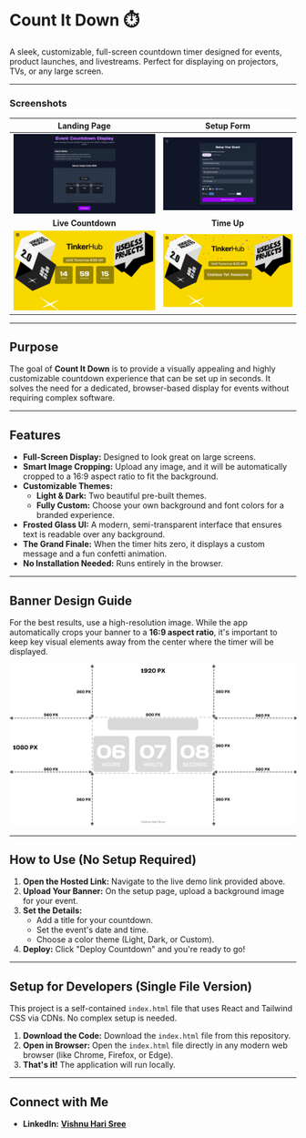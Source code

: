 # Count It Down ⏱️

A sleek, customizable, full-screen countdown timer designed for events, product launches, and livestreams. Perfect for displaying on projectors, TVs, or any large screen.

---

### **Screenshots**

| Landing Page | Setup Form |
| :---: | :---: |
| <img src="./images/landing.png" alt="Landing Page Screenshot" width="450"> | <img src="./images/setup.png" alt="Setup Form Screenshot" width="450"> |
| **Live Countdown** | **Time Up** |
| <img src="./images/countdown.png" alt="Live Countdown Screenshot" width="450"> | <img src="./images/poper.png" alt="Time Up Screenshot" width="450"> |

---

## **Purpose**

The goal of **Count It Down** is to provide a visually appealing and highly customizable countdown experience that can be set up in seconds. It solves the need for a dedicated, browser-based display for events without requiring complex software.

---

## **Features**

* **Full-Screen Display:** Designed to look great on large screens.
* **Smart Image Cropping:** Upload any image, and it will be automatically cropped to a 16:9 aspect ratio to fit the background.
* **Customizable Themes:**
    * **Light & Dark:** Two beautiful pre-built themes.
    * **Fully Custom:** Choose your own background and font colors for a branded experience.
* **Frosted Glass UI:** A modern, semi-transparent interface that ensures text is readable over any background.
* **The Grand Finale:** When the timer hits zero, it displays a custom message and a fun confetti animation.
* **No Installation Needed:** Runs entirely in the browser.

---

## **Banner Design Guide**

For the best results, use a high-resolution image. While the app automatically crops your banner to a **16:9 aspect ratio**, it's important to keep key visual elements away from the center where the timer will be displayed.

![Banner Guide](./images/banner-guide.png)

---

## **How to Use (No Setup Required)**

1.  **Open the Hosted Link:** Navigate to the live demo link provided above.
2.  **Upload Your Banner:** On the setup page, upload a background image for your event.
3.  **Set the Details:**
    * Add a title for your countdown.
    * Set the event's date and time.
    * Choose a color theme (Light, Dark, or Custom).
4.  **Deploy:** Click "Deploy Countdown" and you're ready to go!

---

## **Setup for Developers (Single File Version)**

This project is a self-contained `index.html` file that uses React and Tailwind CSS via CDNs. No complex setup is needed.

1.  **Download the Code:** Download the `index.html` file from this repository.
2.  **Open in Browser:** Open the `index.html` file directly in any modern web browser (like Chrome, Firefox, or Edge).
3.  **That's it!** The application will run locally.

---

## **Connect with Me**

* **LinkedIn:** [**Vishnu Hari Sree**](https://www.linkedin.com/in/vishnuharisree/)